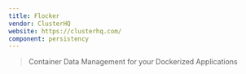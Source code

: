 ```yaml
---
title: Flocker
vendor: ClusterHQ
website: https://clusterhq.com/
component: persistency
---
```

> Container Data Management for your Dockerized Applications
